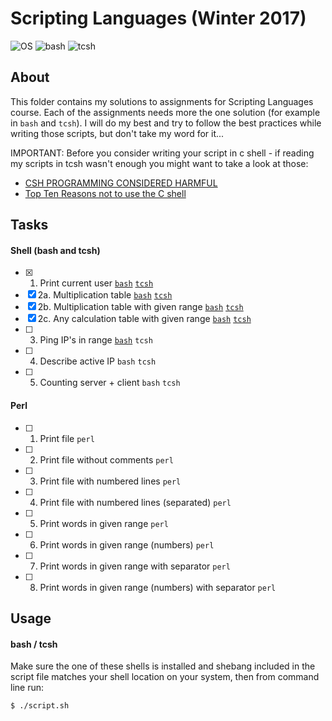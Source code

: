 # Scripting Languages (Winter 2017)
![OS](https://img.shields.io/badge/macOS-v10.13-orange.svg)
![bash](https://img.shields.io/badge/bash-v4.4-green.svg)
![tcsh](https://img.shields.io/badge/tcsh-v6.18.01-blue.svg)

## About

This folder contains my solutions to assignments for Scripting Languages course. Each of the assignments needs more the one solution (for example in `bash` and `tcsh`). I will do my best and try to follow the best practices while writing those scripts, but don't take my word for it...

IMPORTANT: Before you consider writing your script in c shell - if reading my scripts in tcsh wasn't enough you might want to take a look at those:
- [CSH PROGRAMMING CONSIDERED HARMFUL](http://www.faqs.org/faqs/unix-faq/shell/csh-whynot/)
- [Top Ten Reasons not to use the C shell](http://www.grymoire.com/unix/CshTop10.txt)

## Tasks

#### Shell (bash and tcsh)

- [x] 1. Print current user [`bash`](shell/whoami.bash) [`tcsh`](shell/whoami.tcsh)
- [x] 2a. Multiplication table [`bash`](shell/multiplication-table.bash) [`tcsh`](shell/multiplication-table.tcsh)
- [x] 2b. Multiplication table with given range [`bash`](shell/multiplication-table-in-range.bash) [`tcsh`](shell/multiplication-table-in-range.tcsh)
- [x] 2c. Any calculation table with given range [`bash`](shell/calculation-table-in-range.bash) [`tcsh`](shell/calculation-table-in-range.tcsh)
- [ ] 3. Ping IP's in range [`bash`](shell/ping-in-range.bash) `tcsh`
- [ ] 4. Describe active IP `bash` `tcsh`
- [ ] 5. Counting server + client `bash` `tcsh`

#### Perl

- [ ] 1. Print file `perl`
- [ ] 2. Print file without comments `perl`
- [ ] 3. Print file with numbered lines `perl`
- [ ] 4. Print file with numbered lines (separated) `perl`
- [ ] 5. Print words in given range `perl`
- [ ] 6. Print words in given range (numbers) `perl`
- [ ] 7. Print words in given range with separator `perl`
- [ ] 8. Print words in given range (numbers) with separator `perl`

## Usage

#### bash / tcsh

Make sure the one of these shells is installed and shebang included in the script file matches your shell location on your system, then from command line run:

```
$ ./script.sh
```
